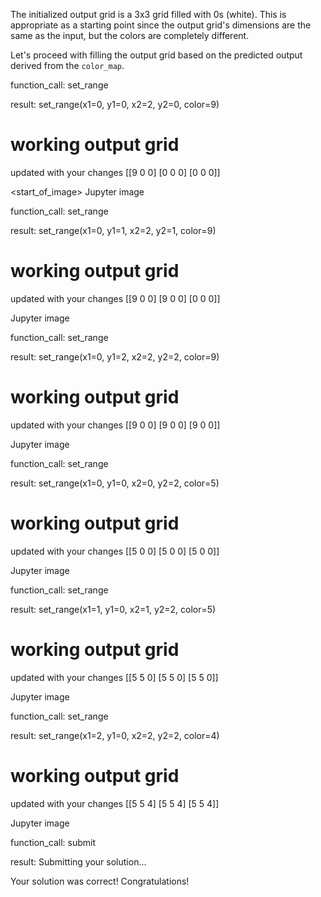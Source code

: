 The initialized output grid is a 3x3 grid filled with 0s (white).  This is appropriate as a starting point since the output grid's dimensions are the same as the input, but the colors are completely different.

Let's proceed with filling the output grid based on the predicted output derived from the `color_map`.

function_call:
set_range

result:
set_range(x1=0, y1=0, x2=2, y2=0, color=9)
# working output grid
updated with your changes
[[9 0 0]
 [0 0 0]
 [0 0 0]]


<start_of_image> Jupyter image

function_call:
set_range

result:
set_range(x1=0, y1=1, x2=2, y2=1, color=9)
# working output grid
updated with your changes
[[9 0 0]
 [9 0 0]
 [0 0 0]]


Jupyter image

function_call:
set_range

result:
set_range(x1=0, y1=2, x2=2, y2=2, color=9)
# working output grid
updated with your changes
[[9 0 0]
 [9 0 0]
 [9 0 0]]


Jupyter image

function_call:
set_range

result:
set_range(x1=0, y1=0, x2=0, y2=2, color=5)
# working output grid
updated with your changes
[[5 0 0]
 [5 0 0]
 [5 0 0]]


Jupyter image

function_call:
set_range

result:
set_range(x1=1, y1=0, x2=1, y2=2, color=5)
# working output grid
updated with your changes
[[5 5 0]
 [5 5 0]
 [5 5 0]]


Jupyter image

function_call:
set_range

result:
set_range(x1=2, y1=0, x2=2, y2=2, color=4)
# working output grid
updated with your changes
[[5 5 4]
 [5 5 4]
 [5 5 4]]


Jupyter image

function_call:
submit

result:
Submitting your solution...

Your solution was correct!  Congratulations!

